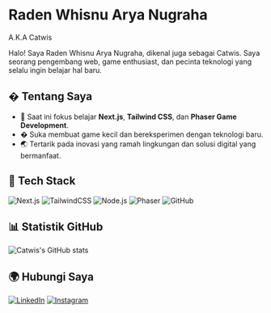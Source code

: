 
# Raden Whisnu Arya Nugraha
A.K.A Catwis

Halo! Saya Raden Whisnu Arya Nugraha, dikenal juga sebagai Catwis. Saya seorang pengembang web, game enthusiast, dan pecinta teknologi yang selalu ingin belajar hal baru.

## � Tentang Saya
- 🌱 Saat ini fokus belajar **Next.js**, **Tailwind CSS**, dan **Phaser Game Development**.
- � Suka membuat game kecil dan bereksperimen dengan teknologi baru.
- 🌏 Tertarik pada inovasi yang ramah lingkungan dan solusi digital yang bermanfaat.

## 🧰 Tech Stack
![Next.js](https://img.shields.io/badge/-Next.js-black?style=for-the-badge&logo=next.js)
![TailwindCSS](https://img.shields.io/badge/-TailwindCSS-38B2AC?style=for-the-badge&logo=tailwindcss)
![Node.js](https://img.shields.io/badge/-Node.js-43853D?style=for-the-badge&logo=node.js)
![Phaser](https://img.shields.io/badge/-Phaser-2E2E2E?style=for-the-badge&logo=phaser)
![GitHub](https://img.shields.io/badge/-GitHub-181717?style=for-the-badge&logo=github)

## 📊 Statistik GitHub
![Catwis's GitHub stats](https://github-readme-stats.vercel.app/api?username=radenwhisnu&show_icons=true&theme=tokyonight)

## 🌍 Hubungi Saya
[![LinkedIn](https://img.shields.io/badge/LinkedIn-Profile-blue?style=flat&logo=linkedin)](https://linkedin.com/in/radenwhisnu)
[![Instagram](https://img.shields.io/badge/Instagram-@radenwhisnu_-E4405F?style=flat&logo=instagram)](https://instagram.com/radenwhisnu_)

